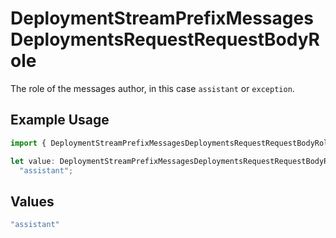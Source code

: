 # DeploymentStreamPrefixMessagesDeploymentsRequestRequestBodyRole

The role of the messages author, in this case `assistant` or `exception`.

## Example Usage

```typescript
import { DeploymentStreamPrefixMessagesDeploymentsRequestRequestBodyRole } from "@orq-ai/node/models/operations";

let value: DeploymentStreamPrefixMessagesDeploymentsRequestRequestBodyRole =
  "assistant";
```

## Values

```typescript
"assistant"
```